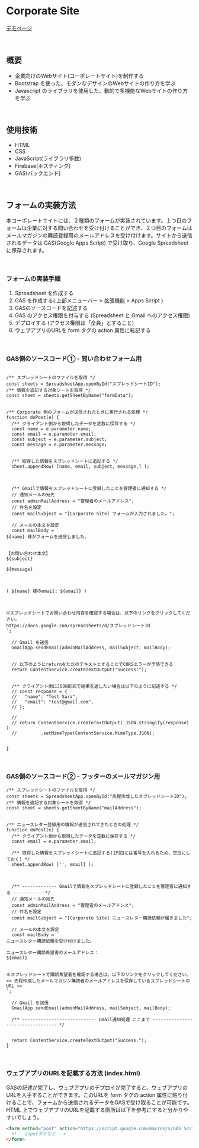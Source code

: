 # Corporate Site

[デモページ](https://coding-chance.github.io/Corporate-Site)

<br>

## 概要
- 企業向けのWebサイト(コーポレートサイト)を制作する
- Bootstrap を使った、モダンなデザインのWebサイトの作り方を学ぶ
- Javascript のライブラリを使用した、動的で多機能なWebサイトの作り方を学ぶ

<br>

## 使用技術
- HTML
- CSS
- JavaScript(ライブラリ多数)
- Firebase(ホスティング)
- GAS(バックエンド)

<br>

## フォームの実装方法

本コーポレートサイトには、２種類のフォームが実装されています。１つ目のフォームは企業に対する問い合わせを受け付けることができ、２つ目のフォームはメールマガジンの購読登録用のメールアドレスを受け付けます。サイトから送信されるデータは GAS(Google Apps Script) で受け取り、Google Spreadsheet に保存されます。

<br>

### フォームの実装手順
1. Spreadsheet を作成する
2. GAS を作成する( 上部メニューバー > 拡張機能 > Apps Script )
3. GASのソースコードを記述する
4. GAS のアクセス権限を付与する (Spreadsheet と Gmail へのアクセス権限)
5. デプロイする (アクセス権限は「全員」とすること)
6. ウェブアプリのURLを form タグの action 属性に転記する

<br>

### GAS側のソースコード① - 問い合わせフォーム用
```gas

/** スプレッドシートのファイルを取得 */
const sheets = SpreadsheetApp.openById("スプレッドシートID");
/** 情報を追記する対象シートを取得 */
const sheet = sheets.getSheetByName("formData");


/** Corporate 側のフォームが送信されたときに実行される処理 */
function doPost(e) {
  /** クライアント側から取得したデータを定数に保存する */
  const name = e.parameter.name;
  const email = e.parameter.email;
  const subject = e.parameter.subject;
  const message = e.parameter.message;
  

  /** 取得した情報をスプレッドシートに追記する */
  sheet.appendRow( [name, email, subject, message,] );
  
  

  /** Gmailで情報をスプレッドシートに登録したことを管理者に通知する */
  // 通知メールの宛先
  const adminMailAddress = "管理者のメールアドレス";
  // 件名を設定
  const mailSubject = "[Corporate Site] フォームが入力されました。";

  // メールの本文を設定
  const mailBody = `
${name} 様がフォームを送信しました。


【お問い合わせ本文】
${subject}

${message}



( ${name} 様のemail: ${email} )



※スプレッドシートでお問い合わせ内容を確認する場合は、以下のリンクをクリックしてください。
https://docs.google.com/spreadsheets/d/スプレッドシートID
`;

  // Gmail を送信
  GmailApp.sendEmail(adminMailAddress, mailSubject, mailBody);


  // 以下のようにreturnをただのテキストとすることでCORSエラーが予防できる
  return ContentService.createTextOutput("Success!");


  /** クライアント側にJSON形式で結果を返したい場合は以下のように記述する */
  // const response = {
  //   "name": "Test Sara",
  //   "email": "test@gmail.com",
  // };

  // 
  // return ContentService.createTextOutput( JSON.stringify(response) )
  //         .setMimeType(ContentService.MimeType.JSON);


}

```

<br>

### GAS側のソースコード② - フッターのメールマガジン用
```GAS
/** スプレッドシートのファイルを取得 */
const sheets = SpreadsheetApp.openById("先程作成したスプレッドシートID");
/** 情報を追記する対象シートを取得 */
const sheet = sheets.getSheetByName("mailAddress");


/** ニュースレター登録用の情報が送信されてきたときの処理 */
function doPost(e) {
  /** クライアント側から取得したデータを定数に保存する */
  const email = e.parameter.email;
  
  /** 取得した情報をスプレッドシートに追記する(1列目には番号を入れるため、空白にしておく) */
  sheet.appendRow( ['', email] );
  
  

  /** ------------- Gmailで情報をスプレッドシートに登録したことを管理者に通知する ------------*/
  // 通知メールの宛先
  const adminMailAddress = "管理者のメールアドレス";
  // 件名を設定
  const mailSubject = "[Corporate Site] ニュースレター購読依頼が届きました";

  // メールの本文を設定
  const mailBody = `
ニュースレター購読依頼を受け付けました。

ニュースレター購読希望者のメールアドレス：
${email}


※スプレッドシートで購読希望者を確認する場合は、以下のリンクをクリックしてください。
<< 先程作成したメールマガジン購読者のメールアドレスを保存しているスプレッドシートのURL >>
`;

  // Gmail を送信
  GmailApp.sendEmail(adminMailAddress, mailSubject, mailBody);

  /** ---------------------------- Gmail通知処理 ここまで ---------------------------------- */


  return ContentService.createTextOutput("Success.");
}

```

<br>

### ウェブアプリのURLを記載する方法 (index.html)
GASの記述が完了し、ウェブアプリのデプロイが完了すると、ウェブアプリのURLを入手することができます。このURLを form タグの action 属性に貼り付けることで、フォームから送信されるデータをGASで受け取ることが可能です。HTML 上でウェブアプリのURLを記載する箇所は以下を参考にすると分かりやすいでしょう。

```html
<form method="post" action="https://script.google.com/macros/s/GAS ScriptのデプロイID/exec">
  <!-- inputタグなど -->
</form>
```